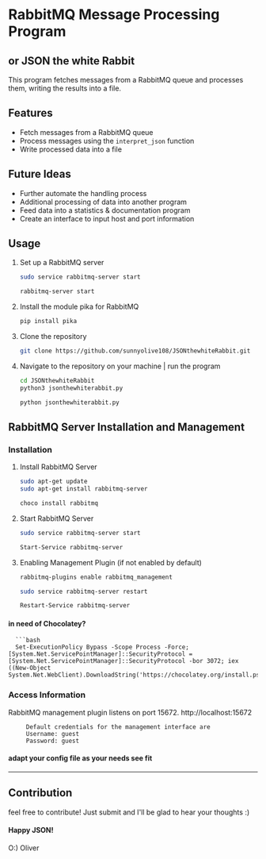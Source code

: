 # RabbitMQ Message Processing Program
## or JSON the white Rabbit

This program fetches messages from a RabbitMQ queue and processes them, writing the results into a file.

## Features

- Fetch messages from a RabbitMQ queue
- Process messages using the `interpret_json` function
- Write processed data into a file

## Future Ideas

- Further automate the handling process
- Additional processing of data into another program
- Feed data into a statistics & documentation program
- Create an interface to input host and port information

## Usage

1. Set up a RabbitMQ server
      ```bash
      sudo service rabbitmq-server start
      
      rabbitmq-server start
2. Install the module pika for RabbitMQ
   ```bash
   pip install pika
3. Clone the repository
   ```bash
   git clone https://github.com/sunnyolive108/JSONthewhiteRabbit.git
4. Navigate to the repository on your machine | run the program
   ```bash
   cd JSONthewhiteRabbit
   python3 jsonthewhiterabbit.py
   
   python jsonthewhiterabbit.py


## RabbitMQ Server Installation and Management

### Installation

1. Install RabbitMQ Server
   ```bash
   sudo apt-get update
   sudo apt-get install rabbitmq-server

   choco install rabbitmq

2. Start RabbitMQ Server
   ```bash
   sudo service rabbitmq-server start

   Start-Service rabbitmq-server

3. Enabling Management Plugin (if not enabled by default)
   ```bash
   rabbitmq-plugins enable rabbitmq_management

   sudo service rabbitmq-server restart

   Restart-Service rabbitmq-server

#### in need of Chocolatey?
      ```bash
      Set-ExecutionPolicy Bypass -Scope Process -Force; [System.Net.ServicePointManager]::SecurityProtocol = [System.Net.ServicePointManager]::SecurityProtocol -bor 3072; iex ((New-Object System.Net.WebClient).DownloadString('https://chocolatey.org/install.ps1'))

### Access Information
RabbitMQ management plugin listens on port 15672.
         http://localhost:15672

         Default credentials for the management interface are
         Username: guest
         Password: guest
####   adapt your config file as your needs see fit
---

## Contribution
   feel free to contribute! Just submit and I'll be glad to hear your thoughts :)
#### Happy JSON!
O:) Oliver
